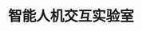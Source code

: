 ---
# Leave the homepage title empty to use the site title
title: 智能人机交互实验室
date: 
type: landing

sections:
  - block: markdown
    id: welcome
    content:
      title: 智能人机交互实验室
      text: "我们主要以 VR 虚拟场景、移动 fNIRS、EEG、TMS、眼动和动作捕捉等硬件设备环境为基础，结合工程心理学专业特色和智能人机交互前沿技术，开展复杂人机系统中人因安全与工效等领域研究，以服务于国家重大需求及工程心理学科研与教学。"
    design:
      columns: '1'

  - block: about.avatar
    id: about
    content:
      # Choose a user profile to display (a folder name within `content/authors/`)
      username: 宋晓蕾
      # Override your bio text from `authors/admin/_index.md`?
      text: "从事工程心理学与认知心理学交叉学科的教学与科研工作二十余年，主要采用心理物理法、近红外超脑扫描、经颅磁刺激、虚拟现实和动作捕捉等技术手段，研究个体在空间认知导航、团队协同作业等复杂任务中的空间、具身及协同的认知及神经机制，以及在新型智能人机交互领域（如根据地图自动驾驶，人-智能体协同组队，多军种协同作战等作业）中的应用。"


---